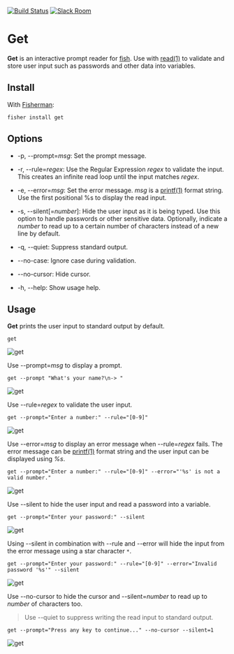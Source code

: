 [![Build Status][travis-badge]][travis-link]
[![Slack Room][slack-badge]][slack-link]

# Get

**Get** is an interactive prompt reader for [fish]. Use with [read(1)] to validate and store user input such as passwords and other data into variables.

## Install

With [Fisherman]:

```fish
fisher install get
```

## Options

* -p, --prompt=*msg*: Set the prompt message.

* -r, --rule=*regex*: Use the Regular Expression *regex* to validate the input. This creates an infinite read loop until the input matches *regex*.

* -e, --error=*msg*: Set the error message. *msg* is a [printf(1)] format string. Use the first positional %s to display the read input.

* -s, --silent[=*number*]: Hide the user input as it is being typed. Use this option to handle passwords or other sensitive data. Optionally, indicate a *number* to read up to a certain number of characters instead of a new line by default.

* -q, --quiet: Suppress standard output.

* --no-case: Ignore case during validation.

* --no-cursor: Hide cursor.

* -h, --help: Show usage help.

## Usage

**Get** prints the user input to standard output by default.

```fish
get
```

![get](https://cloud.githubusercontent.com/assets/8317250/12975202/18dcee84-d0fd-11e5-9f4c-00348f3c7ede.gif)

Use --prompt=*msg* to display a prompt.

```fish
get --prompt "What's your name?\n-> "
```

![get](https://cloud.githubusercontent.com/assets/8317250/12975420/d32db93e-d0fe-11e5-813e-fb17c4935824.gif)

Use --rule=*regex* to validate the user input.

```fish
get --prompt="Enter a number:" --rule="[0-9]"
```

![get](https://cloud.githubusercontent.com/assets/8317250/12975525/d6f3ea60-d0ff-11e5-8180-2ec18cd228fa.gif)

Use --error=*msg* to display an error message when --rule=*regex* fails. The error message can be  [printf(1)] format string and the user input can be displayed using *%s*.

```fish
get --prompt="Enter a number:" --rule="[0-9]" --error="'%s' is not a valid number."
```

![get](https://cloud.githubusercontent.com/assets/8317250/12975598/50a6f9a6-d100-11e5-8d98-e7f28e125462.gif)

Use --silent to hide the user input and read a password into a variable.

```fish
get --prompt="Enter your password:" --silent
```

![get](https://cloud.githubusercontent.com/assets/8317250/12975660/e2514dac-d100-11e5-9464-0d926e65d7d5.gif)

Using --silent in combination with --rule and --error will hide the input from the error message using a star character `*`.

```fish
get --prompt="Enter your password:" --rule="[0-9]" --error="Invalid password '%s'" --silent
```

![get](https://cloud.githubusercontent.com/assets/8317250/12975740/7a158428-d101-11e5-9845-c514a0a4959e.gif)


Use --no-cursor to hide the cursor and --silent=*number* to read up to *number* of characters too.

> Use --quiet to suppress writing the read input to standard output.

```fish
get --prompt="Press any key to continue..." --no-cursor --silent=1
```

![get](https://cloud.githubusercontent.com/assets/8317250/12999807/870a0a42-d196-11e5-9f59-7d93411c2adf.gif)

[slack-link]: https://fisherman-wharf.herokuapp.com/
[slack-badge]: https://img.shields.io/badge/slack-join%20the%20chat-00B9FF.svg?style=flat-square

[travis-link]: https://travis-ci.org/fisherman/get
[travis-badge]: https://img.shields.io/travis/fisherman/get.svg?style=flat-square

[Fisherman]: https://github.com/fisherman/fisherman
[printf(1)]: http://linux.die.net/man/1/printf
[read(1)]: http://fishshell.com/docs/current/commands.html#read
[fish]: https://github.com/fish-shell/fish-shell
